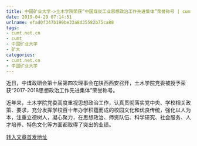 ```yaml
---
title: 中国矿业大学->土木学院荣获“中国煤炭工业思想政治工作先进集体”荣誉称号 | cumt.net.cn
date: 2019-04-29 07:14:51
urlname: efad0f347b190be33a8d35582b75ca88
tags: 
- cumt.net.cn
- cumt
- 中国矿业大学
- 矿大
categories:
- cumt.net.cn
- 中国矿业大学
---
```


近日，中煤政研会第十届第四次理事会在陕西西安召开，土木学院党委被授予荣获“2017-2018思想政治工作先进集体”荣誉称号。

近年来，土木学院党委高度重视思想政治工作，认真贯彻落实党中央、学校相关政策、要求，充分发挥学校百十年办学积蕴而成的校园文化和优良传统，强化以人为本，注重立德树人，凝心聚力，在思想政治、师资队伍、科学研究、社会服务、人才培养、特色文化等方面都取得了突出的业绩。

[转入文章首发地址](http://xwzx.cumt.edu.cn/f9/28/c523a522536/page.htm)